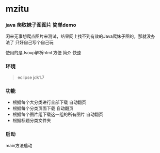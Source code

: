 # mzitu


### java 爬取妹子图图片 简单demo

闲来无事想爬点图片来测试，结果网上找不到有效的Java爬妹子图的，那就没办法了 只好自己写个自己玩

使用的是Jsoup解析html 方便 简介 快速


### 环境


> eclipse jdk1.7

### 功能



- 根据每个大分类进行全部下载 自动翻页
- 根据每个分类页面下载 自动翻页
- 根据每个图片组下载这一组的所有图片 自动翻页
- 根据标题分类文件夹
### 启动


main方法启动
